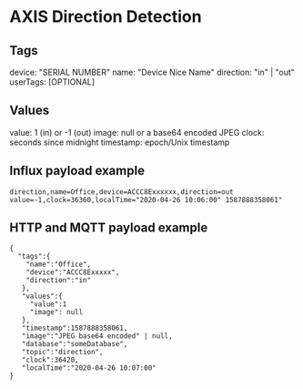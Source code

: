 # AXIS Direction Detection

## Tags
device: "SERIAL NUMBER"
name: "Device Nice Name"
direction: "in" | "out"
userTags: [OPTIONAL]

## Values
value: 1 (in) or -1 (out)
image: null or a base64 encoded JPEG
clock: seconds since midnight
timestamp: epoch/Unix timestamp

## Influx payload example
```
direction,name=Office,device=ACCC8Exxxxxx,direction=out value=-1,clock=36360,localTime="2020-04-26 10:06:00" 1587888358061"
```

## HTTP and MQTT payload example
```
{
  "tags":{
    "name":"Office",
    "device":"ACCC8Exxxxx",
    "direction":"in"
   },
   "values":{
     "value":1
     "image": null
   },
   "timestamp":1587888358061,
   "image":"JPEG base64 encoded" | null,
   "database":"someDatabase",
   "topic":"direction",
   "clock":36420,
   "localTime":"2020-04-26 10:07:00"
}
```

